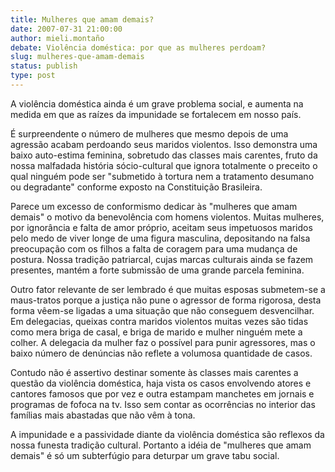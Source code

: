 ```yaml
---
title: Mulheres que amam demais?
date: 2007-07-31 21:00:00
author: mieli.montaño
debate: Violência doméstica: por que as mulheres perdoam?
slug: mulheres-que-amam-demais
status: publish 
type: post
---
```


A violência doméstica ainda é um grave problema social, e aumenta na medida em que as raízes da impunidade se fortalecem em nosso país.   

É surpreendente o número de mulheres que mesmo depois de uma agressão acabam perdoando seus maridos violentos. Isso demonstra uma baixo auto-estima feminina, sobretudo das classes mais carentes, fruto da nossa malfadada história sócio-cultural que ignora totalmente o preceito o qual ninguém pode ser "submetido à tortura nem a tratamento desumano ou degradante" conforme exposto na Constituição Brasileira.  

Parece um excesso de conformismo dedicar às "mulheres que amam demais" o motivo da benevolência com homens violentos. Muitas mulheres, por ignorância e falta de amor próprio, aceitam seus impetuosos maridos pelo medo de viver longe de uma figura masculina, depositando na falsa preocupação com os filhos a falta de coragem para uma mudança de postura. Nossa tradição patriarcal, cujas marcas culturais ainda se fazem presentes, mantém a forte submissão de uma grande parcela feminina.   

Outro fator relevante de ser lembrado é que muitas esposas submetem-se a maus-tratos porque a justiça não pune o agressor de forma rigorosa, desta forma vêem-se ligadas a uma situação que não conseguem desvencilhar. Em delegacias, queixas contra maridos violentos muitas vezes são tidas como mera briga de casal, e briga de marido e mulher ninguém mete a colher. A delegacia da mulher faz o possível para punir agressores, mas o baixo número de denúncias não reflete a volumosa quantidade de casos.   

Contudo não é assertivo destinar somente às classes mais carentes a questão da violência doméstica, haja vista os casos envolvendo atores e cantores famosos que por vez e outra estampam manchetes em jornais e programas de fofoca na tv. Isso sem contar as ocorrências no interior das famílias mais abastadas que não vêm à tona.  

A impunidade e a passividade diante da violência doméstica são reflexos da nossa funesta tradição cultural. Portanto a idéia de "mulheres que amam demais" é só um subterfúgio para deturpar um grave tabu social.
